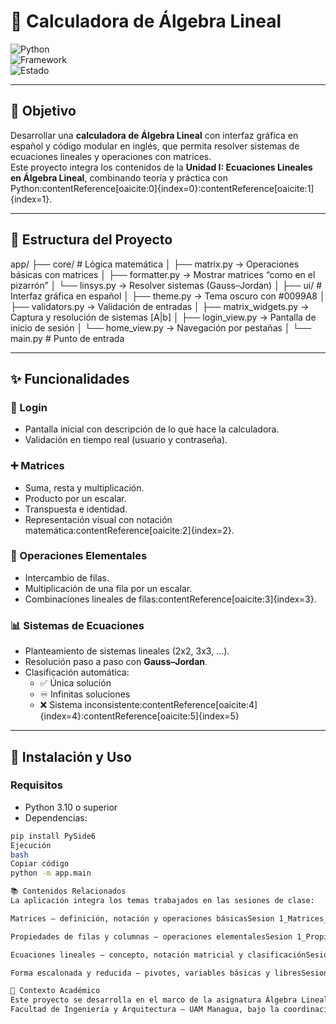 # 📘 Calculadora de Álgebra Lineal

![Python](https://img.shields.io/badge/Python-3.10+-blue?logo=python)  
![Framework](https://img.shields.io/badge/Framework-PySide6-green?logo=qt)  
![Estado](https://img.shields.io/badge/Estado-En%20Desarrollo-orange)

---

## 🎯 Objetivo
Desarrollar una **calculadora de Álgebra Lineal** con interfaz gráfica en español y código modular en inglés, que permita resolver sistemas de ecuaciones lineales y operaciones con matrices.  
Este proyecto integra los contenidos de la **Unidad I: Ecuaciones Lineales en Álgebra Lineal**, combinando teoría y práctica con Python:contentReference[oaicite:0]{index=0}:contentReference[oaicite:1]{index=1}.

---

## 📂 Estructura del Proyecto

app/
├── core/ # Lógica matemática
│ ├── matrix.py → Operaciones básicas con matrices
│ ├── formatter.py → Mostrar matrices “como en el pizarrón”
│ └── linsys.py → Resolver sistemas (Gauss–Jordan)
│
├── ui/ # Interfaz gráfica en español
│ ├── theme.py → Tema oscuro con #0099A8
│ ├── validators.py → Validación de entradas
│ ├── matrix_widgets.py → Captura y resolución de sistemas [A|b]
│ ├── login_view.py → Pantalla de inicio de sesión
│ └── home_view.py → Navegación por pestañas
│
└── main.py # Punto de entrada

---

## ✨ Funcionalidades

### 🔑 Login
- Pantalla inicial con descripción de lo que hace la calculadora.  
- Validación en tiempo real (usuario y contraseña).

### ➕ Matrices
- Suma, resta y multiplicación.  
- Producto por un escalar.  
- Transpuesta e identidad.  
- Representación visual con notación matemática:contentReference[oaicite:2]{index=2}.

### 🔄 Operaciones Elementales
- Intercambio de filas.  
- Multiplicación de una fila por un escalar.  
- Combinaciones lineales de filas:contentReference[oaicite:3]{index=3}.  

### 📊 Sistemas de Ecuaciones
- Planteamiento de sistemas lineales (2x2, 3x3, …).  
- Resolución paso a paso con **Gauss–Jordan**.  
- Clasificación automática:
  - ✅ Única solución  
  - ♾️ Infinitas soluciones  
  - ❌ Sistema inconsistente:contentReference[oaicite:4]{index=4}:contentReference[oaicite:5]{index=5}

---

## 🚀 Instalación y Uso

### Requisitos
- Python 3.10 o superior  
- Dependencias:
```bash
pip install PySide6
Ejecución
bash
Copiar código
python -m app.main

📚 Contenidos Relacionados
La aplicación integra los temas trabajados en las sesiones de clase:

Matrices – definición, notación y operaciones básicasSesion 1_Matrices_Parte….

Propiedades de filas y columnas – operaciones elementalesSesion 1_Propiedades de….

Ecuaciones lineales – concepto, notación matricial y clasificaciónSesion 2_Ecuaciones Lin….

Forma escalonada y reducida – pivotes, variables básicas y libresSesion 3_Forma escalona….

🏫 Contexto Académico
Este proyecto se desarrolla en el marco de la asignatura Álgebra Lineal – Unidad I (Ecuaciones Lineales),
Facultad de Ingeniería y Arquitectura – UAM Managua, bajo la coordinación del docente José Andrés Munguía Cortez